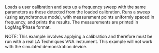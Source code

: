 Loads a user calibration and sets up a frequency sweep with the same parameters as those detected from the loaded calibration.
Runs a sweep (using asynchronous mode), with measurement points uniformly spaced in frequency, and prints the results.
The measurements are printed in LogMag/Phase format.

NOTE: This example involves applying a calibration and therefore must be run with a real LA Techniques VNA instrument. This example will not work with the simulated demonstration device.